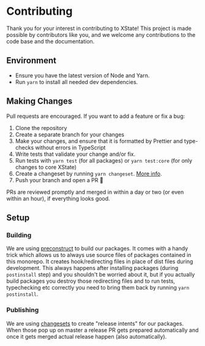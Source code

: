 # Contributing

Thank you for your interest in contributing to XState! This project is made possible by contributors like you, and we welcome any contributions to the code base and the documentation.

## Environment

- Ensure you have the latest version of Node and Yarn.
- Run `yarn` to install all needed dev dependencies.

## Making Changes

Pull requests are encouraged. If you want to add a feature or fix a bug:

1. Clone the repository
2. Create a separate branch for your changes
3. Make your changes, and ensure that it is formatted by Prettier and type-checks without errors in TypeScript
4. Write tests that validate your change and/or fix.
5. Run tests with `yarn test` (for all packages) or `yarn test:core` (for only changes to core XState)
6. Create a changeset by running `yarn changeset`. [More info](https://github.com/atlassian/changesets).
7. Push your branch and open a PR 🚀

PRs are reviewed promptly and merged in within a day or two (or even within an hour), if everything looks good.

## Setup

### Building

We are using [preconstruct](https://preconstruct.tools/) to build our packages. It comes with a handy trick which allows us to always use source files of packages contained in this monorepo. It creates hook/redirecting files in place of dist files during development. This always happens after installing packages (during `postinstall` step) and you shouldn't be worried about it, but if you actually build packages you destroy those redirecting files and to run tests, typechecking etc correctly you need to bring them back by running `yarn postinstall`.

### Publishing

We are using [changesets](https://github.com/atlassian/changesets) to create "release intents" for our packages. When those pop up on master a release PR gets prepared automatically and once it gets merged actual release happen (also automatically).
